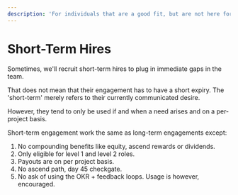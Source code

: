 ```yaml
---
description: 'For individuals that are a good fit, but are not here for the long-term game.'
---
```


# Short-Term Hires

Sometimes, we'll recruit short-term hires to plug in immediate gaps in the team.

That does not mean that their engagement has to have a short expiry. The 'short-term' merely refers to their currently communicated desire.

However, they tend to only be used if and when a need arises and on a per-project basis.

Short-term engagement work the same as long-term engagements except:

1. No compounding benefits like equity, ascend rewards or dividends.
2. Only eligible for level 1 and level 2 roles.
3. Payouts are on per project basis.
4. No ascend path, day 45 checkgate.
5. No ask of using the OKR + feedback loops. Usage is however, encouraged.  

